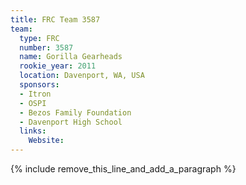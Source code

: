 ```yaml
---
title: FRC Team 3587
team:
  type: FRC
  number: 3587
  name: Gorilla Gearheads
  rookie_year: 2011
  location: Davenport, WA, USA
  sponsors:
  - Itron
  - OSPI
  - Bezos Family Foundation
  - Davenport High School
  links:
    Website:
---
```


{% include remove_this_line_and_add_a_paragraph %}